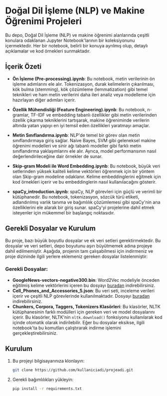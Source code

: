 

# Doğal Dil İşleme (NLP) ve Makine Öğrenimi Projeleri

Bu depo, Doğal Dil İşleme (NLP) ve makine öğrenimi alanlarında çeşitli konulara odaklanan Jupyter Notebook'larının bir koleksiyonunu içermektedir. Her bir notebook, belirli bir konuya ayrılmış olup, detaylı açıklamalar ve kod örnekleri sunmaktadır.

## İçerik Özeti

- **Ön İşleme (Pre-processing).ipynb**: Bu notebook, metin verilerinin ön işleme adımlarını ele alır. Tokenizasyon, durak kelimelerin çıkarılması, kök bulma (stemming), kök çözümleme (lemmatization) gibi temel teknikleri ve ham metin verilerini daha ileri analiz veya modelleme için hazırlayan diğer adımları içerir.

- **Özellik Mühendisliği (Feature Engineering).ipynb**: Bu notebook, n-gramlar, TF-IDF ve embedding tabanlı özellikler gibi metin verilerinden özellik çıkarma tekniklerini tartışarak, makine öğreniminde verilerin altında yatan yapıyı en iyi temsil eden özellikleri yaratmayı amaçlar.

- **Metin Sınıflandırma.ipynb**: NLP'de temel bir görev olan metin sınıflandırmaya giriş sağlar. Naive Bayes, SVM gibi geleneksel makine öğrenimi modelleri ve sinir ağı tabanlı modeller gibi farklı metin sınıflandırma yaklaşımlarını ele alır. Ayrıca, model performansının nasıl değerlendirileceğine dair örnekler de sunar.

- **Skip-gram Modeli ile Word Embedding.ipynb**: Bu notebook, büyük veri setlerinden yüksek kaliteli kelime vektörleri öğrenmek için bir yöntem olan Skip-gram modeline odaklanır. Kelime embeddinglerini eğitmek için kod örnekleri içerir ve bu embeddinglerin nasıl kullanılacağını gösterir.

- **spaCy_introduction.ipynb**: spaCy, NLP görevleri için güçlü ve verimli bir kütüphanedir. Bu notebook, tokenizasyon, sözcük türü etiketi, adlandırılmış varlık tanıma ve bağımlılık çözümlemesi gibi spaCy'nin ana özelliklerini ele alarak bir giriş sunar. spaCy'yi projelerine dahil etmek isteyenler için mükemmel bir başlangıç noktasıdır.

## Gerekli Dosyalar ve Kurulum

Bu proje, bazı büyük boyutlu dosyalar ve ek veri setleri gerektirmektedir. Bu dosyalar ve veri setleri, depo boyutunu aşırı büyütmemek adına projeye dahil edilmemiştir. Aşağıda, projenin tam çalışabilmesi için indirmeniz ve proje dizininde ilgili yerlere eklemeniz gereken dosyalar listelenmiştir:

### Gerekli Dosyalar:
- **GoogleNews-vectors-negative300.bin**: Word2Vec modeliyle önceden eğitilmiş kelime vektörlerini içeren bu dosyayı [buradan](https://example.com) indirebilirsiniz.
- **Cell_Phones_and_Accessories_5.json**: Bu veri seti, inceleme verileri içerir ve çeşitli NLP görevlerinde kullanılmaktadır. Dosyayı [buradan](https://example.com) indirebilirsiniz.
- **Chunkers, Corpora, Taggers, Tokenizers Klasörleri**: Bu klasörler, NLTK kütüphanesinin farklı modülleri için gereken veri ve model dosyalarını içerir. Bu klasörler, NLTK'nin `nltk.download()` fonksiyonu kullanılarak kod içinde otomatik olarak indirilebilir. Eğer bu dosyalar eksikse, ilgili notebook'ta bu komutları çalıştırarak indirme işlemini gerçekleştirebilirsiniz.

## Kurulum

1. Bu projeyi bilgisayarınıza klonlayın:

    ```bash
    git clone https://github.com/kullaniciadi/projeadi.git
    ```

2. Gerekli bağımlılıkları yükleyin:

    ```bash
    pip install -r requirements.txt
    ```
